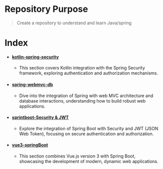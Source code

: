 # Repository Purpose

> Create a repository to understand and learn Java/spring

# Index

- #### [kotlin-spring-security](./kotlin-spring-security/)
  - This section covers Kotlin integration with the Spring Security framework, exploring authentication and authorization mechanisms.
- #### [spring-webmvc-db](./spring-webmvc-db/)

  - Dive into the integration of Spring with web MVC architecture and database interactions, understanding how to build robust web applications.

- #### [sprintboot-Security & JWT](./sprintboot-Security%26JWT/)
  - Explore the integration of Spring Boot with Security and JWT (JSON Web Token), focusing on secure authentication and authorization.
  
- #### [vue3-springBoot](./vue3-springBoot/)
  - This section combines Vue.js version 3 with Spring Boot, showcasing the development of modern, dynamic web applications.
